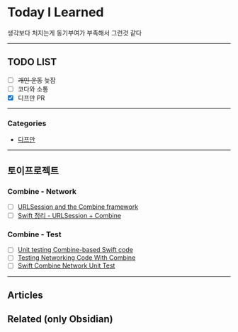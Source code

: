 
# Today I Learned
생각보다 처지는게 동기부여가 부족해서 그런것 같다

---

## TODO LIST
- [ ] ~~개인 운동~~ 늦잠
- [ ] 코다와 소통
- [x] 디프만 PR

---

### Categories
- [디프만](#토이프로젝트)

---

## 토이프로젝트
### Combine - Network
- [ ] [URLSession and the Combine framework](https://theswiftdev.com/urlsession-and-the-combine-framework/)
- [ ] [Swift 정리 - URLSession + Combine](https://velog.io/@yy0867/Swift-%EC%A0%95%EB%A6%AC-URLSession-Combine)
### Combine - Test
- [ ] [Unit testing Combine-based Swift code](https://www.swiftbysundell.com/articles/unit-testing-combine-based-swift-code/)
- [ ] [Testing Networking Code With Combine](https://www.wwt.com/article/testing-networking-code-with-combine) 
- [ ] [Swift Combine Network Unit Test](https://hoonha.tistory.com/7)

---

## Articles

## Related (only Obsidian)